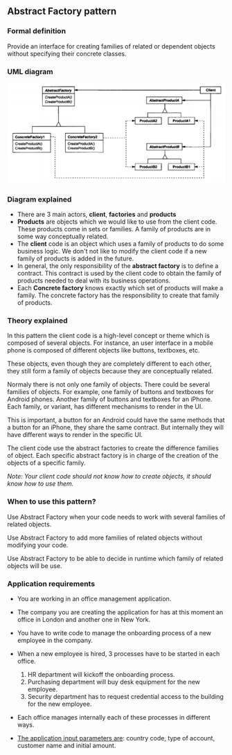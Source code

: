 ## Abstract Factory pattern

### Formal definition

Provide an interface for creating families of related or dependent objects without specifying their concrete classes.

### UML diagram

![Source book: Design Patterns, Elements of Reusable Object-Oriented Software](https://github.com/osotorrio/designpatterns/blob/master/GangOfFour.Patterns/Creational/AbstractFactory/uml_diagram.png)

### Diagram explained

-   There are 3 main actors, **client**, **factories** and **products**
-   **Products** are objects which we would like to use from the client code. These products come in sets or families. A family of products are in some way conceptually related.
-   The **client** code is an object which uses a family of products to do some business logic. We don't not like to modify the client code if a new family of products is added in the future.
-   In general, the only responsibility of the **abstract factory** is to define a contract. This contract is used by the client code to obtain the family of products needed to deal with its business operations.
-   Each **Concrete factory** knows exactly which set of products will make a family. The concrete factory has the responsibility to create that family of products.

### Theory explained

In this pattern the client code is a high-level concept or theme which is composed of several objects. For instance, an user interface in a mobile phone is composed of different objects like buttons, textboxes, etc.

These objects, even though they are completely different to each other, they still form a family of objects because they are conceptually related.

Normaly there is not only one family of objects. There could be several families of objects. For example, one family of buttons and textboxes for Android phones. Another family of buttons and textboxes for an iPhone. Each family, or variant, has different mechanisms to render in the UI.

This is important, a button for an Android could have the same methods that a button for an iPhone, they share the same contract. But internally they will have different ways to render in the specific UI.

The client code use the abstract factories to create the difference families of object. Each specific abstract factory is in charge of the creation of the objects of a specific family.

_Note: Your client code should not know how to create objects, it should know how to use them._

### When to use this pattern?

Use Abstract Factory when your code needs to work with several families of related objects.

Use Abstract Factory to add more families of related objects without modifying your code.

Use Abstract Factory to be able to decide in runtime which family of related objects will be use.

### Application requirements

-   You are working in an office management application.

-   The company you are creating the application for has at this moment an office in London and another one in New York.

-   You have to write code to manage the onboarding process of a new employee in the company.

-   When a new employee is hired, 3 processes have to be started in each office.

    1. HR department will kickoff the onboarding process.
    2. Purchasing department will buy desk equipment for the new employee.
    3. Security department has to request credential access to the building for the new employee.

-   Each office manages internally each of these processes in different ways.

-   [The application input parameters are](https://github.com/osotorrio/designpatterns/blob/master/GangOfFour.Patterns/Creational/AbstractFactory/Client/Application.cs): country code, type of account, customer name and initial amount.
